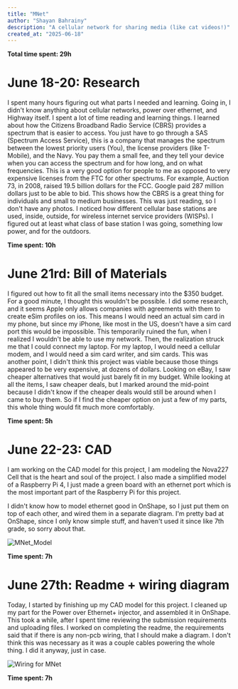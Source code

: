 ```yaml
---
title: "MNet"
author: "Shayan Bahrainy"
description: "A cellular network for sharing media (like cat videos!)"
created_at: "2025-06-18"
---
```


**Total time spent: 29h**

# June 18-20: Research

I spent many hours figuring out what parts I needed and learning. Going in, I didn't know anything about cellular networks, power over ethernet, and Highway itself. I spent a lot of time reading and learning things. I learned about how the Citizens Broadband Radio Service (CBRS) provides a spectrum that is easier to access. You just have to go through a SAS (Spectrum Access Service), this is a company that manages the spectrum between the lowest priority users (You), the license providers (like T-Mobile), and the Navy. You pay them a small fee, and they tell your device when you can access the spectrum and for how long, and on what frequencies. This is a very good option for people to me as opposed to very expensive licenses from the FTC for other spectrums. For example, Auction 73, in 2008, raised 19.5 billion dollars for the FCC. Google paid 287 million dollars just to be able to bid. This shows how the CBRS is a great thing for individuals and small to medium businesses. This was just reading, so I don't have any photos. I noticed how different cellular base stations are used, inside, outside, for wireless internet service providers (WISPs). I figured out at least what class of base station I was going, something low power, and for the outdoors. 

**Time spent: 10h**

# June 21rd: Bill of Materials

I figured out how to fit all the small items necessary into the $350 budget. For a good minute, I thought this wouldn't be possible. I did some research, and it seems Apple only allows companies with agreements with them to create eSim profiles on ios. This means I would need an actual sim card in my phone, but since my iPhone, like most in the US, doesn't have a sim card port this would be impossible. This temporarily ruined the fun, when I realized I wouldn't be able to use my network. Then, the realization struck me that I could connect my laptop. For my laptop, I would need a cellular modem, and I would need a sim card writer, and sim cards. This was another point, I didn't think this project was viable because those things appeared to be very expensive, at dozens of dollars. Looking on eBay, I saw cheaper alternatives that would just barely fit in my budget. While looking at all the items, I saw cheaper deals, but I marked around the mid-point because I didn't know if the cheaper deals would still be around when I came to buy them. So if I find the cheaper option on just a few of my parts, this whole thing would fit much more comfortably. 

**Time spent: 5h**

# June 22-23: CAD

I am working on the CAD model for this project, I am modeling the Nova227 Cell that is the heart and soul of the project. I also made a simplified model of a Raspberry Pi 4, I just made a green board with an ethernet port which is the most important part of the Raspberry Pi for this project. 

I didn't know how to model ethernet good in OnShape, so I just put them on top of each other, and wired them in a separate diagram.
I'm pretty bad at OnShape, since I only know simple stuff, and haven't used it since like 7th grade, so sorry about that.

![MNet_Model](https://github.com/user-attachments/assets/dd63a543-b0a5-464e-b461-81371285f2b9)

**Time spent: 7h**

# June 27th: Readme + wiring diagram

Today, I started by finishing up my CAD model for this project. I cleaned up my part for the Power over Ethernet+ injector, and assembled it in OnShape. This took a while, after I spent time reviewing the submission requirements and uploading files. I worked on completing the readme, the requirements said that if there is any non-pcb wiring, that I should make a diagram. I don't think this was necessary as it was a couple cables powering the whole thing. I did it anyway, just in case. 

![Wiring for MNet](https://github.com/user-attachments/assets/cbfab261-6726-42ec-9271-a765043cc028)

**Time spent: 7h**

